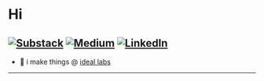 # Hi 
[![Substack](https://img.shields.io/badge/Substack-%23006f5c.svg?style=for-the-badge&logo=substack&logoColor=FF6719)](https://ideallabs.substack.com/)
[![Medium](https://img.shields.io/badge/Medium-%23000000.svg?style=for-the-badge&logo=Medium&logoColor=white)](https://medium.com/@tonyrriemer)
[![LinkedIn](https://img.shields.io/badge/linkedin-%230077B5.svg?style=for-the-badge&logo=linkedin&logoColor=white)](https://www.linkedin.com/in/tony-riemer/)
---
- 🔭 i make things @ [ideal labs](https://github.com/ideal-lab5)
---
